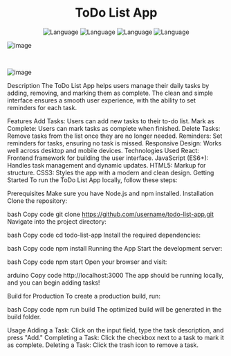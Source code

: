 <h1 align="center">ToDo List App</h1> <p align="center"> <img alt="Language" src="https://img.shields.io/badge/React-20232A?style=for-the-badge&logo=react&logoColor=61DAFB"/> <img alt="Language" src="https://img.shields.io/badge/JavaScript-323330?style=for-the-badge&logo=javascript&logoColor=F7DF1E"/> <img alt="Language" src="https://img.shields.io/badge/CSS-239120?style=for-the-badge&logo=css3&logoColor=black"/> <img alt="Language" src="https://img.shields.io/badge/HTML-239120?style=for-the-badge&logo=html5&logoColor=black"/> </p>

![image](https://github.com/user-attachments/assets/625597d3-bf87-462e-83e9-5e716ae804de)


<br/>

![image](https://github.com/user-attachments/assets/ececf8a3-2af8-44e1-a1b2-ee6c73ed9c20)



Description
The ToDo List App helps users manage their daily tasks by adding, removing, and marking them as complete. The clean and simple interface ensures a smooth user experience, with the ability to set reminders for each task.

Features
Add Tasks: Users can add new tasks to their to-do list.
Mark as Complete: Users can mark tasks as complete when finished.
Delete Tasks: Remove tasks from the list once they are no longer needed.
Reminders: Set reminders for tasks, ensuring no task is missed.
Responsive Design: Works well across desktop and mobile devices.
Technologies Used
React: Frontend framework for building the user interface.
JavaScript (ES6+): Handles task management and dynamic updates.
HTML5: Markup for structure.
CSS3: Styles the app with a modern and clean design.
Getting Started
To run the ToDo List App locally, follow these steps:

Prerequisites
Make sure you have Node.js and npm installed.
Installation
Clone the repository:

bash
Copy code
git clone https://github.com/username/todo-list-app.git
Navigate into the project directory:

bash
Copy code
cd todo-list-app
Install the required dependencies:

bash
Copy code
npm install
Running the App
Start the development server:

bash
Copy code
npm start
Open your browser and visit:

arduino
Copy code
http://localhost:3000
The app should be running locally, and you can begin adding tasks!

Build for Production
To create a production build, run:

bash
Copy code
npm run build
The optimized build will be generated in the build folder.

Usage
Adding a Task: Click on the input field, type the task description, and press "Add."
Completing a Task: Click the checkbox next to a task to mark it as complete.
Deleting a Task: Click the trash icon to remove a task.
